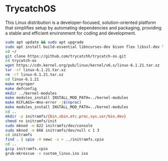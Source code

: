 # TrycatchOS
This Linux distribution is a developer-focused, solution-oriented platform that simplifies setup by automating dependencies and packaging, providing a stable and efficient environment for coding and development.

```bash
sudo apt update && sudo apt upgrade
sudo apt install build-essential libncurses-dev bison flex libssl-dev libelf-dev bc
cd ~/
git clone https://github.com/trycatchh/trycatch-os.git
cd trycatch-os
wget https://cdn.kernel.org/pub/linux/kernel/v6.x/linux-6.1.21.tar.xz
tar -xf linux-6.1.21.tar.xz
rm -rf linux-6.1.21.tar.xz
cd linux-6.1.21
make mrproper
make defconfig
mkdir ../kernel-modules
make modules_install INSTALL_MOD_PATH=../kernel-modules
make KCFLAGS=-Wno-error -j$(nproc)
make modules_install INSTALL_MOD_PATH=../kernel-modules
cd ..
mkdir -p initramfs/{bin,sbin,etc,proc,sys,usr/bin,dev}
chmod +x initramfs/init
sudo mknod -m 622 initramfs/dev/console
sudo mknod -m 666 initramfs/dev/null c 1 3
cd initramfs
find . | cpio -H newc -o > ../initramfs.cpio
cd ..
gzip initramfs.cpio
grub-mkrescue -o custom_linux.iso iso
```
